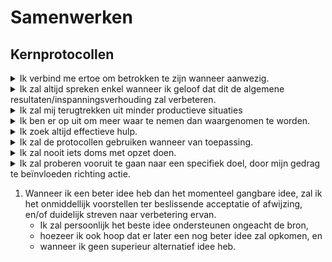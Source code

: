 # Samenwerken

## Kernprotocollen

<details>

<summary>Ik verbind me ertoe om betrokken te zijn wanneer aanwezig.</summary>

Om te _weten_ en te _vertellen_

* wat ik wil,
* wat ik denk, en
* wat ik voel.

</details>

<details>

<summary>Ik zal altijd spreken enkel wanneer ik geloof dat dit de algemene resultaten/inspanningsverhouding zal verbeteren.</summary>

Ik weiger onsamenhangende emotionele reacties te geven, en weiger die te accepteren.\
Ik zal enkel rationeel, resultaatgericht gedrag en communicatie aanbieden en accepteren.

Wanneer ik een beter idee heb dan het momenteel gangbare idee, zal ik het onmiddellijk voorstellen ter beslissende acceptatie of afwijzing, en/of duidelijk streven naar verbetering ervan.

* Ik zal persoonlijk het beste idee ondersteunen
* ongeacht de bron,
* hoezeer ik ook hoop dat er later een nog beter idee zal opkomen, en
* wanneer ik geen superieur alternatief idee heb.

</details>

<details>

<summary>Ik zal mij terugtrekken uit minder productieve situaties</summary>

* Wanneer ik de kernprotocollen niet kan naleven
* Wanneer mijn betrokkenheid ergens anders belangrijker is

</details>

<details>

<summary>Ik ben er op uit om meer waar te nemen dan waargenomen te worden.</summary>



</details>

<details>

<summary>Ik zoek altijd effectieve hulp.</summary>

Ik zal teams gebruiken, zeker wanneer ik moeilijke taken onderneem.

</details>

<details>

<summary>Ik zal de protocollen gebruiken wanneer van toepassing.</summary>

1. Wanneer een protocol fout gebruikt wordt, of het niet duidelijk is of deze goed toegepast wordt, bied ik of accepteer ik dat er een [protocol check](https://liveingreatness.com/core-protocols/protocol-check/) gebeurt.
2. Ik zal niemand schaden, of het schade tolereren aan iemand, die trouw is aan deze protocollen.

</details>

<details>

<summary>Ik zal nooit iets doms met opzet doen.</summary>



</details>

<details>

<summary>Ik zal proberen vooruit te gaan naar een specifiek doel, door mijn gedrag te beïnvloeden richting actie.</summary>

Ik zal nu doen wat uiteindelijk gedaan moet worden en nu effectief gedaan kan worden.

</details>



1. Wanneer ik een beter idee heb dan het momenteel gangbare idee, zal ik het onmiddellijk voorstellen ter beslissende acceptatie of afwijzing, en/of duidelijk streven naar verbetering ervan.
   * Ik zal persoonlijk het beste idee ondersteunen ongeacht de bron,
   * hoezeer ik ook hoop dat er later een nog beter idee zal opkomen, en
   * wanneer ik geen superieur alternatief idee heb.
